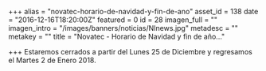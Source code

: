 +++
alias = "novatec-horario-de-navidad-y-fin-de-ano"
asset_id = 138
date = "2016-12-16T18:20:00Z"
featured = 0
id = 28
imagen_full = ""
imagen_intro = "/images/banners/noticias/NInews.jpg"
metadesc = ""
metakey = ""
title = "Novatec - Horario de Navidad y fin de año..."

+++
Estaremos cerrados a partir del Lunes 25 de Diciembre y regresamos el Martes 2 de Enero 2018.